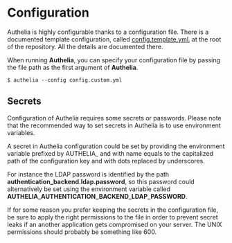 # Configuration

Authelia is highly configurable thanks to a configuration file. 
There is a documented template configuration, called
[config.template.yml](../config.template.yml), at the root of the
repository. All the details are documented there.

When running **Authelia**, you can specify your configuration file by passing
the file path as the first argument of **Authelia**.

    $ authelia --config config.custom.yml


## Secrets

Configuration of Authelia requires some secrets or passwords. Please
note that the recommended way to set secrets in Authelia is to use
environment variables.

A secret in Authelia configuration could be set by providing the
environment variable prefixed by AUTHELIA_ and with name equals to
the capitalized path of the configuration key and with dots replaced
by underscores.

For instance the LDAP password is identified by the path
**authentication_backend.ldap.password**, so this password could
alternatively be set using the environment variable called
**AUTHELIA_AUTHENTICATION_BACKEND_LDAP_PASSWORD**.

If for some reason you prefer keeping the secrets in the configuration
file, be sure to apply the right permissions to the file in order to
prevent secret leaks if an another application gets compromised on your
server. The UNIX permissions should probably be something like 600.